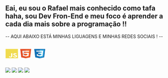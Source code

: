 ## Eai, eu sou o Rafael mais conhecido como tafa haha, sou Dev Fron-End e meu foco é aprender a cada dia mais sobre a programação !!

-- AQUI ABAIXO ESTÁ MINHAS LIGUAGENS E MINHAS REDES SOCIAIS ! --

<div style="display: inline_block"><br>
  <img align="center" alt="My-Js" height="30" width="40" src="https://raw.githubusercontent.com/devicons/devicon/master/icons/javascript/javascript-plain.svg">
  <img align="center" alt="My-HTML" height="30" width="40" src="https://raw.githubusercontent.com/devicons/devicon/master/icons/html5/html5-original.svg">
  <img align="center" alt="My-CSS" height="30" width="40" src="https://raw.githubusercontent.com/devicons/devicon/master/icons/css3/css3-original.svg">
 
</div>
  
  ##
 
<div> 
 
  
  <a href = "mailto:rafaael.nascimento06@gmail.com"><img src="https://img.shields.io/badge/-Gmail-%23333?style=for-the-badge&logo=gmail&logoColor=white" target="_blank"></a>
  <a href="https://www.linkedin.com/in/rafael-nascimento-599817231" target="_blank"><img src="https://img.shields.io/badge/-LinkedIn-%230077B5?style=for-the-badge&logo=linkedin&logoColor=white" target="_blank"></a> 
  <a href="https://www.behance.net/rafaelnascime102" target="_blank"><img src="https://img.shields.io/badge/-Behance-blue?style=for-the-badge&logo=behance&logoColor=white" target="_blank"></a> 
  <a href="https://beacons.ai/rafaelnasciimento" target="_blank"><img src="https://cdn.beacons.ai/user_content/AHnOl9MMnuMm1Z7JLxNaIU5g9qU2/referenced_images/c5ffa90f-8b4b-4581-b76c-2559beca3120__link-in-bio__image-block__home__961b8d3e-f99e-4aee-bab6-4b3680bb30a6__52b90c7e-502c-4360-a105-8193e98a48b0.jpg?t=1698951864041" target="_blank" width="89px"></a> 
</div>
